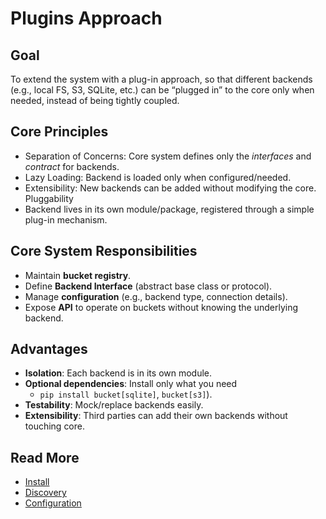 # Plugins Approach

## Goal

To extend the system with a plug-in approach, so that different backends (e.g., local FS, S3, SQLite, etc.) can be “plugged in” to the core only when needed, instead of being tightly coupled.

## Core Principles

- Separation of Concerns: Core system defines only the *interfaces* and *contract* for backends.
- Lazy Loading: Backend is loaded only when configured/needed.
- Extensibility: New backends can be added without modifying the core.
Pluggability
- Backend lives in its own module/package, registered through a simple plug-in mechanism.

## Core System Responsibilities

- Maintain **bucket registry**.
- Define **Backend Interface** (abstract base class or protocol).
- Manage **configuration** (e.g., backend type, connection details).
- Expose **API** to operate on buckets without knowing the underlying backend.

## Advantages

* **Isolation**: Each backend is in its own module.
* **Optional dependencies**: Install only what you need 
  * `pip install bucket[sqlite]`, `bucket[s3]`).
* **Testability**: Mock/replace backends easily.
* **Extensibility**: Third parties can add their own backends without touching core.

## Read More

- [Install](Install.md)
- [Discovery](Discovery.md)
- [Configuration](Configuration.md)

